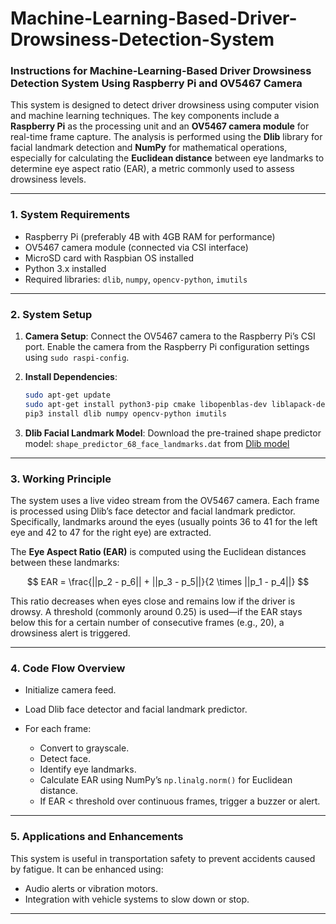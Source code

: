 
# Machine-Learning-Based-Driver-Drowsiness-Detection-System


### Instructions for Machine-Learning-Based Driver Drowsiness Detection System Using Raspberry Pi and OV5467 Camera

This system is designed to detect driver drowsiness using computer vision and machine learning techniques. The key components include a **Raspberry Pi** as the processing unit and an **OV5467 camera module** for real-time frame capture. The analysis is performed using the **Dlib** library for facial landmark detection and **NumPy** for mathematical operations, especially for calculating the **Euclidean distance** between eye landmarks to determine eye aspect ratio (EAR), a metric commonly used to assess drowsiness levels.

---

### 1. **System Requirements**

* Raspberry Pi (preferably 4B with 4GB RAM for performance)
* OV5467 camera module (connected via CSI interface)
* MicroSD card with Raspbian OS installed
* Python 3.x installed
* Required libraries: `dlib`, `numpy`, `opencv-python`, `imutils`

---

### 2. **System Setup**

1. **Camera Setup**: Connect the OV5467 camera to the Raspberry Pi’s CSI port. Enable the camera from the Raspberry Pi configuration settings using `sudo raspi-config`.

2. **Install Dependencies**:

   ```bash
   sudo apt-get update
   sudo apt-get install python3-pip cmake libopenblas-dev liblapack-dev libx11-dev
   pip3 install dlib numpy opencv-python imutils
   ```

3. **Dlib Facial Landmark Model**: Download the pre-trained shape predictor model:
`shape_predictor_68_face_landmarks.dat` from [Dlib model ](https://huggingface.co/spaces/asdasdasdasd/Face-forgery-detection/blob/ccfc24642e0210d4d885bc7b3dbc9a68ed948ad6/shape_predictor_68_face_landmarks.dat)


---

### 3. **Working Principle**

The system uses a live video stream from the OV5467 camera. Each frame is processed using Dlib’s face detector and facial landmark predictor. Specifically, landmarks around the eyes (usually points 36 to 41 for the left eye and 42 to 47 for the right eye) are extracted.

The **Eye Aspect Ratio (EAR)** is computed using the Euclidean distances between these landmarks:

$$
EAR = \frac{||p_2 - p_6|| + ||p_3 - p_5||}{2 \times ||p_1 - p_4||}
$$

This ratio decreases when eyes close and remains low if the driver is drowsy. A threshold (commonly around 0.25) is used—if the EAR stays below this for a certain number of consecutive frames (e.g., 20), a drowsiness alert is triggered.

---

### 4. **Code Flow Overview**

* Initialize camera feed.
* Load Dlib face detector and facial landmark predictor.
* For each frame:

  * Convert to grayscale.
  * Detect face.
  * Identify eye landmarks.
  * Calculate EAR using NumPy’s `np.linalg.norm()` for Euclidean distance.
  * If EAR < threshold over continuous frames, trigger a buzzer or alert.

---

### 5. **Applications and Enhancements**

This system is useful in transportation safety to prevent accidents caused by fatigue. It can be enhanced using:

* Audio alerts or vibration motors.
* Integration with vehicle systems to slow down or stop.


---
